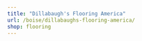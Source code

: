 ```yaml
---
title: "Dillabaugh's Flooring America"
url: /boise/dillabaughs-flooring-america/
shop: flooring
---
```

